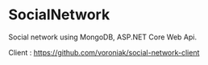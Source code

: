# SocialNetwork
Social network using MongoDB, ASP.NET Core Web Api.

Client : https://github.com/voroniak/social-network-client
